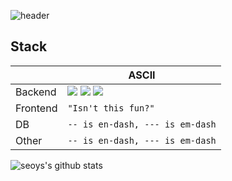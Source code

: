 ![header](https://capsule-render.vercel.app/api?type=Waving&color=auto&height=200&section=header&text=seo.y.s&fontSize=50)

## Stack
|               |ASCII                                     |
|---------------|-------------------------------           |
|Backend        |<img src="https://img.shields.io/badge/Node.js-339933?style=plastic&logo=Node.js&logoColor=white"/> <img src="https://img.shields.io/badge/Python-3776AB?style=flat-square&logo=Python&logoColor=white"/> <img src="https://img.shields.io/badge/Java-007396?style=flat-square&logo=Java&logoColor=white"/>                        |
|Frontend       |`"Isn't this fun?"`                       |
|DB             |`-- is en-dash, --- is em-dash`           |
|Other          |`-- is en-dash, --- is em-dash`           |

![seoys's github stats](https://github-readme-stats.vercel.app/api?username=seoys&show_icons=true)
